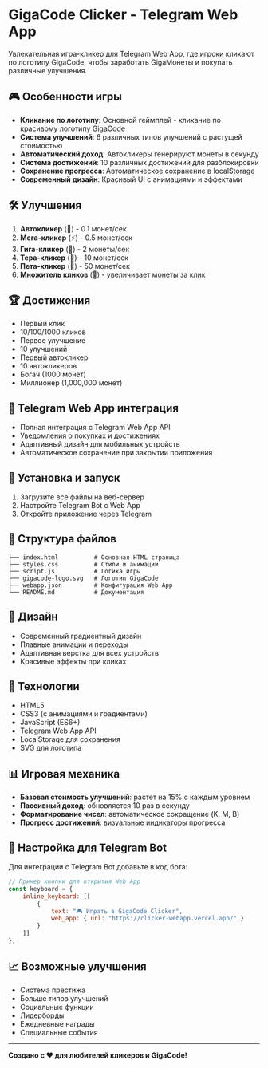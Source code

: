 # GigaCode Clicker - Telegram Web App

Увлекательная игра-кликер для Telegram Web App, где игроки кликают по логотипу GigaCode, чтобы заработать GigaМонеты и покупать различные улучшения.

## 🎮 Особенности игры

- **Кликание по логотипу**: Основной геймплей - кликание по красивому логотипу GigaCode
- **Система улучшений**: 6 различных типов улучшений с растущей стоимостью
- **Автоматический доход**: Автокликеры генерируют монеты в секунду
- **Система достижений**: 10 различных достижений для разблокировки
- **Сохранение прогресса**: Автоматическое сохранение в localStorage
- **Современный дизайн**: Красивый UI с анимациями и эффектами

## 🛠️ Улучшения

1. **Автокликер** (🤖) - 0.1 монет/сек
2. **Мега-кликер** (⚡) - 0.5 монет/сек  
3. **Гига-кликер** (🚀) - 2 монеты/сек
4. **Тера-кликер** (💎) - 10 монет/сек
5. **Пета-кликер** (👑) - 50 монет/сек
6. **Множитель кликов** (🎯) - увеличивает монеты за клик

## 🏆 Достижения

- Первый клик
- 10/100/1000 кликов
- Первое улучшение
- 10 улучшений
- Первый автокликер
- 10 автокликеров
- Богач (1000 монет)
- Миллионер (1,000,000 монет)

## 📱 Telegram Web App интеграция

- Полная интеграция с Telegram Web App API
- Уведомления о покупках и достижениях
- Адаптивный дизайн для мобильных устройств
- Автоматическое сохранение при закрытии приложения

## 🚀 Установка и запуск

1. Загрузите все файлы на веб-сервер
2. Настройте Telegram Bot с Web App
3. Откройте приложение через Telegram

## 📁 Структура файлов

```
├── index.html          # Основная HTML страница
├── styles.css          # Стили и анимации
├── script.js           # Логика игры
├── gigacode-logo.svg   # Логотип GigaCode
├── webapp.json         # Конфигурация Web App
└── README.md           # Документация
```

## 🎨 Дизайн

- Современный градиентный дизайн
- Плавные анимации и переходы
- Адаптивная верстка для всех устройств
- Красивые эффекты при кликах

## 💾 Технологии

- HTML5
- CSS3 (с анимациями и градиентами)
- JavaScript (ES6+)
- Telegram Web App API
- LocalStorage для сохранения
- SVG для логотипа

## 📊 Игровая механика

- **Базовая стоимость улучшений**: растет на 15% с каждым уровнем
- **Пассивный доход**: обновляется 10 раз в секунду
- **Форматирование чисел**: автоматическое сокращение (K, M, B)
- **Прогресс достижений**: визуальные индикаторы прогресса

## 🔧 Настройка для Telegram Bot

Для интеграции с Telegram Bot добавьте в код бота:

```javascript
// Пример кнопки для открытия Web App
const keyboard = {
    inline_keyboard: [[
        {
            text: "🎮 Играть в GigaCode Clicker",
            web_app: { url: "https://clicker-webapp.vercel.app/" }
        }
    ]]
};
```

## 📈 Возможные улучшения

- Система престижа
- Больше типов улучшений
- Социальные функции
- Лидерборды
- Ежедневные награды
- Специальные события

---

**Создано с ❤️ для любителей кликеров и GigaCode!**

